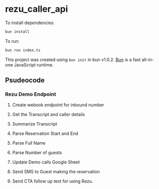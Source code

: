 # rezu_caller_api

To install dependencies:

```bash
bun install
```

To run:

```bash
bun run index.ts
```

This project was created using `bun init` in bun v1.0.2. [Bun](https://bun.sh) is a fast all-in-one JavaScript runtime.

## Psudeocode

### Rezu Demo Endpoint

1. Create webook endpoint for inbound number

2. Get the Transcript and caller details

3. Summarize Transcript

4. Parse Reservation Start and End

5. Parse Full Name

6. Parse Number of guests

7. Update Demo calls Google Sheet

8. Send SMS to Guest making the reservation

9. Send CTA follow up text for using Rezu.
